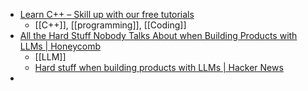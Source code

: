 - [Learn C++ – Skill up with our free tutorials](https://www.learncpp.com/)
	- [[C++]], [[programming]], [[Coding]]
- [All the Hard Stuff Nobody Talks About when Building Products with LLMs | Honeycomb](https://www.honeycomb.io/blog/hard-stuff-nobody-talks-about-llm)
	- [[LLM]]
	- [Hard stuff when building products with LLMs | Hacker News](https://news.ycombinator.com/item?id=36096811)
-